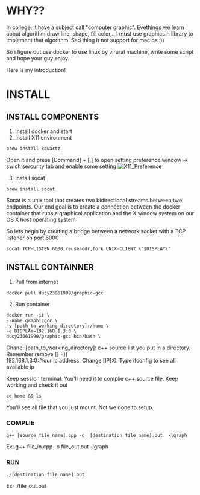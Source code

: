 # WHY??
In college, it have a subject call "computer graphic". Evethings we learn about algorithm draw line, shape, fill color,..
I must use graphics.h library to implement that algorithm. Sad thing it not support for mac os :))

So i figure out use docker to use linux by virural machine, write some script and hope your guy enjoy.

Here is my introduction!

# INSTALL 
## INSTALL COMPONENTS
1. Install docker and start
2. Install X11 environment

```
brew install xquartz
```
Open it and press [Command] + [,] to open setting preference window -> swich sercurity tab and enable some setting
![X11_Preference](https://miro.medium.com/max/1960/1*zMO-bPar1Z1AUUH-O2WBfw.png)

3. Install socat
```
brew install socat
```
Socat is a unix tool that creates two bidirectional streams between two endpoints. Our end goal is to create a connection between the docker container that runs a graphical application and the X window system on our OS X host operating system

So lets begin by creating a bridge between a network socket with a TCP listener on port 6000
```
socat TCP-LISTEN:6000,reuseaddr,fork UNIX-CLIENT:\"$DISPLAY\"
```

## INSTALL CONTAINNER
1. Pull from internet
```
docker pull ducy23061999/graphic-gcc
```
2. Run container

```
docker run -it \
--name graphicgcc \     
-v [path_to_working_directory]:/home \
-e DISPLAY=192.168.1.3:0 \
ducy23061999/graphic-gcc bin/bash \
```
Chane: 
[path_to_working_directory]: c++ source list you put in a directory. Remember remove [] =))
<br>
192.168.1.3:0: Your ip address. Change [IP]:0. Type ifconfig to see all available ip

Keep session terminal. You'll need it to complie c++ source file. Keep working and check it out

```
cd home && ls
```
You'll see all file that you just mount. Not we done to setup. 
### COMPLIE
```
g++ [source_file_name].cpp -o  [destination_file_name].out  -lgraph
```
Ex: g++ file_in.cpp -o  file_out.out  -lgraph
### RUN
```
./[destination_file_name].out
```
Ex: ./file_out.out